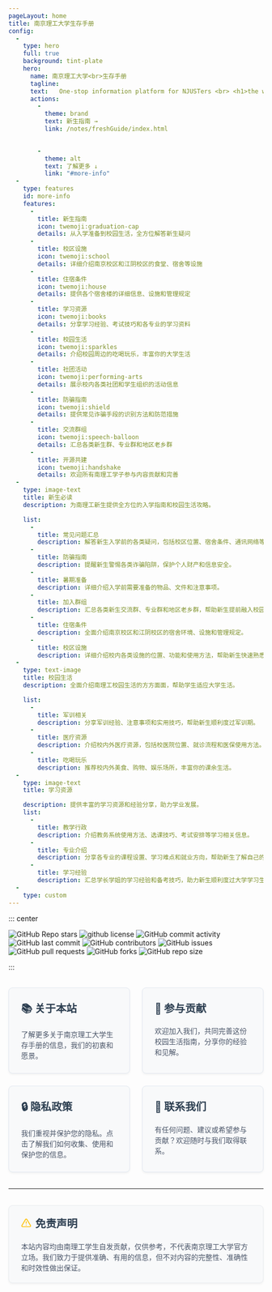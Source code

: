 ```yaml
---
pageLayout: home
title: 南京理工大学生存手册
config:
  -
    type: hero
    full: true
    background: tint-plate
    hero:
      name: 南京理工大学<br>生存手册
      tagline:
      text:   One-stop information platform for NJUSTers <br> <h1>the world will not be destroyed by those who do evil, but by those who watch them without doing anything.</h1>
      actions:
        -
          theme: brand
          text: 新生指南 →
          link: /notes/freshGuide/index.html
        

        -
          theme: alt
          text: 了解更多 ↓
          link: "#more-info"
  -
    type: features
    id: more-info
    features:
      -
        title: 新生指南
        icon: twemoji:graduation-cap
        details: 从入学准备到校园生活，全方位解答新生疑问
      -
        title: 校区设施
        icon: twemoji:school
        details: 详细介绍南京校区和江阴校区的食堂、宿舍等设施
      -
        title: 住宿条件
        icon: twemoji:house
        details: 提供各个宿舍楼的详细信息、设施和管理规定
      -
        title: 学习资源
        icon: twemoji:books
        details: 分享学习经验、考试技巧和各专业的学习资料
      -
        title: 校园生活
        icon: twemoji:sparkles
        details: 介绍校园周边的吃喝玩乐，丰富你的大学生活
      -
        title: 社团活动
        icon: twemoji:performing-arts
        details: 展示校内各类社团和学生组织的活动信息
      -
        title: 防骗指南
        icon: twemoji:shield
        details: 提供常见诈骗手段的识别方法和防范措施
      -
        title: 交流群组
        icon: twemoji:speech-balloon
        details: 汇总各类新生群、专业群和地区老乡群
      -
        title: 开源共建
        icon: twemoji:handshake
        details: 欢迎所有南理工学子参与内容贡献和完善
  -
    type: image-text
    title: 新生必读
    description: 为南理工新生提供全方位的入学指南和校园生活攻略。

    list:
      -
        title: 常见问题汇总
        description: 解答新生入学前的各类疑问，包括校区位置、宿舍条件、通讯网络等。
      -
        title: 防骗指南
        description: 提醒新生警惕各类诈骗陷阱，保护个人财产和信息安全。
      -
        title: 暑期准备
        description: 详细介绍入学前需要准备的物品、文件和注意事项。
      -
        title: 加入群组
        description: 汇总各类新生交流群、专业群和地区老乡群，帮助新生提前融入校园。
      -
        title: 住宿条件
        description: 全面介绍南京校区和江阴校区的宿舍环境、设施和管理规定。
      -
        title: 校区设施
        description: 详细介绍校内各类设施的位置、功能和使用方法，帮助新生快速熟悉校园。
  -
    type: text-image
    title: 校园生活
    description: 全面介绍南理工校园生活的方方面面，帮助学生适应大学生活。

    list:
      -
        title: 军训相关
        description: 分享军训经验、注意事项和实用技巧，帮助新生顺利度过军训期。
      -
        title: 医疗资源
        description: 介绍校内外医疗资源，包括校医院位置、就诊流程和医保使用方法。
      -
        title: 吃喝玩乐
        description: 推荐校内外美食、购物、娱乐场所，丰富你的课余生活。
  -
    type: image-text
    title: 学习资源

    description: 提供丰富的学习资源和经验分享，助力学业发展。
    list:
      -
        title: 教学行政
        description: 介绍教务系统使用方法、选课技巧、考试安排等学习相关信息。
      -
        title: 专业介绍
        description: 分享各专业的课程设置、学习难点和就业方向，帮助新生了解自己的专业。
      -
        title: 学习经验
        description: 汇总学长学姐的学习经验和备考技巧，助力新生顺利度过大学学习生活。
  -
    type: custom
---
```




::: center

![GitHub Repo stars](https://img.shields.io/github/stars/NJUST-OpenLib/NJUST-Manual)
![github license](https://img.shields.io/github/license/NJUST-OpenLib/NJUST-Manual?color=32A9C3&labelColor=1B3C4A)
![GitHub commit activity](https://img.shields.io/github/commit-activity/m/NJUST-OpenLib/NJUST-Manual)
![GitHub last commit](https://img.shields.io/github/last-commit/NJUST-OpenLib/NJUST-Manual)
![GitHub contributors](https://img.shields.io/github/contributors/NJUST-OpenLib/NJUST-Manual)
![GitHub issues](https://img.shields.io/github/issues/NJUST-OpenLib/NJUST-Manual)
![GitHub pull requests](https://img.shields.io/github/issues-pr/NJUST-OpenLib/NJUST-Manual)
![GitHub forks](https://img.shields.io/github/forks/NJUST-OpenLib/NJUST-Manual)
![GitHub repo size](https://img.shields.io/github/repo-size/NJUST-OpenLib/NJUST-Manual)

:::

<style>
.info-cards {
  display: grid;
  grid-template-columns: repeat(auto-fit, minmax(250px, 1fr));
  gap: 1.5rem;
  margin: 2rem 0;
  justify-content: center; /* 确保卡片在容器中居中 */
}

.info-card {
  text-decoration: none !important; /* 强制移除下划线 */
  color: inherit;
  border: 1px solid #e2e8f0;
  border-radius: 8px;
  padding: 1.5rem;
  transition: all 0.3s ease;
  display: block;
  background-color: #f8f9fa;
  box-shadow: 0 2px 4px rgba(0,0,0,0.05);
}

.info-card:hover {
  transform: translateY(-5px);
  box-shadow: 0 5px 15px rgba(0,0,0,0.1);
  border-color: #3eaf7c;
}

.info-card h3 {
  margin-top: 0;
  color: #2c3e50;
  font-size: 1.3rem;
}

.info-card p {
  color: #4a5568;
  margin-bottom: 0;
  line-height: 1.5;
}

@media (max-width: 640px) {
  .info-cards {
    grid-template-columns: 1fr;
  }
}

/* 确保在中等屏幕尺寸下卡片均匀分布 */
@media (min-width: 641px) and (max-width: 1024px) {
  .info-cards {
    grid-template-columns: repeat(2, 1fr);
  }
}

.disclaimer {
  background-color: #f8f9fa;
  border: 1px solid #e9ecef;
  border-radius: 8px;
  padding: 1.2rem 1.5rem;
  margin: 2rem 0;
  box-shadow: 0 2px 4px rgba(0,0,0,0.05);
  transition: all 0.3s ease;
  position: relative;
  overflow: hidden;
}

.disclaimer:hover {
  border-color: #ffc107;
  box-shadow: 0 4px 8px rgba(0,0,0,0.08);
}

.disclaimer h3 {
  margin-top: 0;
  color: #2c3e50;
  display: flex;
  align-items: center;
  font-size: 1.3rem;
}

.disclaimer h3 svg {
  margin-right: 8px;
  color: #ffc107;
}

.disclaimer p {
  color: #4a5568;
  margin-bottom: 0;
  line-height: 1.5;
}

/* 深色模式适配 */
[data-theme="dark"] .info-card {
  background-color: #202127;
  border-color: #3e4c5a;
}

[data-theme="dark"] .info-card p {
  color: rgba(235, 235, 245, 0.6);
}

[data-theme="dark"] .disclaimer {
  background-color: #202127;
  border-color: #3e4c5a;
}

[data-theme="dark"] .disclaimer p {
  color: rgba(235, 235, 245, 0.6);
}
</style>

<div style="max-width: 960px;margin:0 auto;" class="home-custom-content">

<div class="info-cards">
  <a href="/about/index.html" class="info-card">
    <h3>📚 关于本站</h3>
    <p>了解更多关于南京理工大学生存手册的信息，我们的初衷和愿景。</p>
  </a>
  <a href="/HowToContribute/index.html" class="info-card">
    <h3>🚀 参与贡献</h3>
    <p>欢迎加入我们，共同完善这份校园生活指南，分享你的经验和见解。</p>
  </a>
  <a href="/about/privacy.html" class="info-card">
    <h3>🔒 隐私政策</h3>
    <p>我们重视并保护您的隐私。点击了解我们如何收集、使用和保护您的信息。</p>
  </a>
  <a href="/about/contact.html" class="info-card">
    <h3>💬 联系我们</h3>
    <p>有任何问题、建议或希望参与贡献？欢迎随时与我们取得联系。</p>
  </a>
</div>

---

<div class="disclaimer">
  <h3>
    <svg xmlns="http://www.w3.org/2000/svg" width="20" height="20" viewBox="0 0 24 24" fill="none" stroke="currentColor" stroke-width="2" stroke-linecap="round" stroke-linejoin="round">
      <path d="M10.29 3.86L1.82 18a2 2 0 0 0 1.71 3h16.94a2 2 0 0 0 1.71-3L13.71 3.86a2 2 0 0 0-3.42 0z"></path>
      <line x1="12" y1="9" x2="12" y2="13"></line>
      <line x1="12" y1="17" x2="12.01" y2="17"></line>
    </svg>
    免责声明
  </h3>
  <p>本站内容均由南理工学生自发贡献，仅供参考，不代表南京理工大学官方立场。我们致力于提供准确、有用的信息，但不对内容的完整性、准确性和时效性做出保证。</p>
</div>



<Contributors 
  :customContributors='[
    {
      name: "Light",
      url: "https://example.com/contributor1",
      //avatar: "https://secure.gravatar.com/avatar/00000000000000000000000000000000?d=mp&f=y",
      email: "862727441@qq.com"
    },
    {
      name: "阿托卡",
      url: "https://example.com/contributor2",
      email: "1903883912@qq.com"
    },
    {
      name: "非GitHub贡献者3",
      url: "https://example.com/contributor3"
    }
  ]' 
/>


<!-- 
仅显示自定义贡献者的示例

<Contributors 
  :customContributors='[
    {
      name: "自定义贡献者1",
      url: "https://example.com/custom1",
      avatar: "https://secure.gravatar.com/avatar/00000000000000000000000000000000?d=mp&f=y"
    },
    {
      name: "自定义贡献者2",
      url: "https://example.com/custom2",
      email: "contributor2@example.com" // 使用WeAvatar生成头像（MD5哈希）
    },
    {
      name: "自定义贡献者3",
      url: "https://example.com/custom3"
      // 不提供avatar或email时，将使用默认头像
    }
  ]' 
  :fetchGithub="false"
/>
-->

</div>

<style>
.home-custom-content img {
  cursor: default !important;
}

html {
  scroll-behavior: smooth;
}

#more-info {
  scroll-margin-top: 80px;
}
</style>
